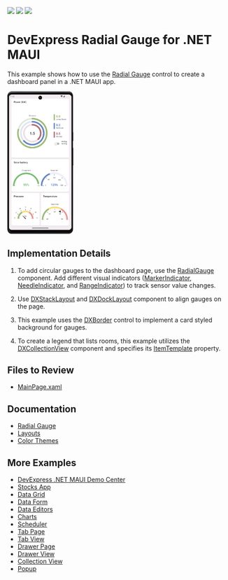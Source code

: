 <!-- default badges list -->
![](https://img.shields.io/endpoint?url=https://codecentral.devexpress.com/api/v1/VersionRange/724076342/23.2.3%2B)
[![](https://img.shields.io/badge/Open_in_DevExpress_Support_Center-FF7200?style=flat-square&logo=DevExpress&logoColor=white)](https://supportcenter.devexpress.com/ticket/details/T1202995)
[![](https://img.shields.io/badge/📖_How_to_use_DevExpress_Examples-e9f6fc?style=flat-square)](https://docs.devexpress.com/GeneralInformation/403183)
<!-- default badges end -->

# DevExpress Radial Gauge for .NET MAUI

This example shows how to use the [Radial Gauge](https://docs.devexpress.com/MAUI/404674/radial-gauge?v=23.2) control to create a dashboard panel in a .NET MAUI app.

<img width="30%" alt="DevExpress Gauges for .NET MAUI - Smart home dashboard" src="Images/resulting-dashboard.png">

## Implementation Details

1. To add circular gauges to the dashboard page, use the [RadialGauge](https://docs.devexpress.com/MAUI/DevExpress.Maui.Gauges.RadialGauge?v=23.2) component. Add different visual indicators ([MarkerIndicator](https://docs.devexpress.com/MAUI/DevExpress.Maui.Gauges.MarkerIndicator?v=23.2), [NeedleIndicator](https://docs.devexpress.com/MAUI/DevExpress.Maui.Gauges.NeedleIndicator?v=23.2), and [RangeIndicator](https://docs.devexpress.com/MAUI/DevExpress.Maui.Gauges.RangeIndicator?v=23.2)) to track sensor value changes. 

2. Use [DXStackLayout](https://docs.devexpress.com/MAUI/404688/layouts/stack-layout?v=23.2) and [DXDockLayout](https://docs.devexpress.com/MAUI/404689/layouts/dock-layout?v=23.2) component to align gauges on the page.

3. This example uses the [DXBorder](https://docs.devexpress.com/MAUI/403983/utility-controls/index?v=23.2#border) control to implement a card styled background for gauges.

4. To create a legend that lists rooms, this example utilizes the [DXCollectionView](https://docs.devexpress.com/MAUI/403324/collection-view/index?v=23.2) component and specifies its [ItemTemplate](https://docs.devexpress.com/MAUI/DevExpress.Maui.CollectionView.DXCollectionView.ItemTemplate?v=23.2) property.

## Files to Review

- [MainPage.xaml](./CS/MainPage.xaml)

## Documentation

- [Radial Gauge](https://docs.devexpress.com/MAUI/404674/radial-gauge?v=23.2)
- [Layouts](https://docs.devexpress.com/MAUI/404602/layouts/layouts?v=23.2)
- [Color Themes](https://docs.devexpress.com/MAUI/404636/common-concepts/themes?v=23.2)

## More Examples

* [DevExpress .NET MAUI Demo Center](https://github.com/DevExpress-Examples/maui-demo-app)
* [Stocks App](https://github.com/DevExpress-Examples/maui-stocks-mini)
* [Data Grid](https://github.com/DevExpress-Examples/maui-data-grid-get-started)
* [Data Form](https://github.com/DevExpress-Examples/maui-data-form-get-started)
* [Data Editors](https://github.com/DevExpress-Examples/maui-editors-get-started)
* [Charts](https://github.com/DevExpress-Examples/maui-charts)
* [Scheduler](https://github.com/DevExpress-Examples/maui-scheduler-get-started)
* [Tab Page](https://github.com/DevExpress-Examples/maui-tab-page-get-started)
* [Tab View](https://github.com/DevExpress-Examples/maui-tab-view-get-started)
* [Drawer Page](https://github.com/DevExpress-Examples/maui-drawer-page-get-started)
* [Drawer View](https://github.com/DevExpress-Examples/maui-drawer-view-get-started)
* [Collection View](https://github.com/DevExpress-Examples/maui-collection-view-get-started)
* [Popup](https://github.com/DevExpress-Examples/maui-popup-get-started)
